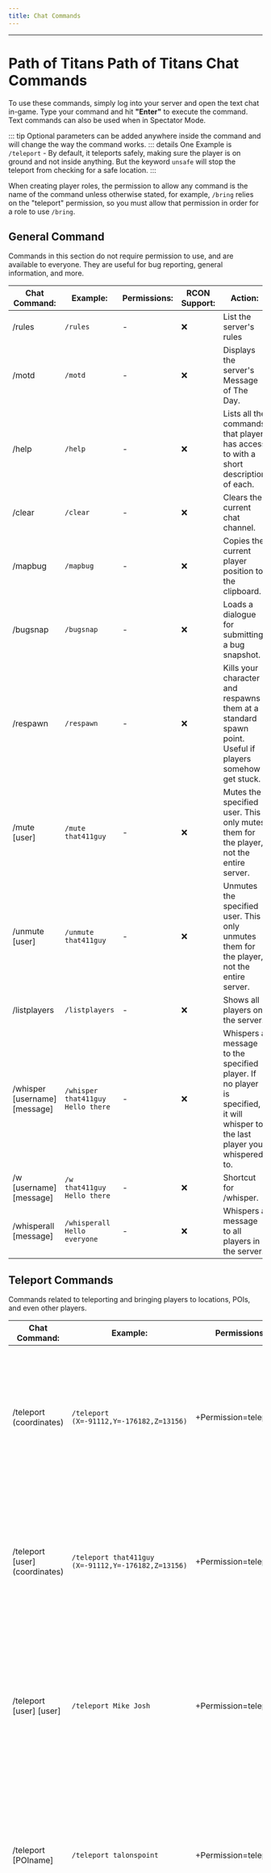 ```yaml
---
title: Chat Commands
---
```


---

# Path of Titans Path of Titans Chat Commands

To use these commands, simply log into your server and open the text chat in-game. Type your command and hit **"Enter"** to execute the command. Text commands can also be used when in Spectator Mode.

::: tip
Optional parameters can be added anywhere inside the command and will change the way the command works.
::: details
One Example is `/teleport` - By default, it teleports safely, making sure the player is on ground and not inside anything. But the keyword `unsafe` will stop the teleport from checking for a safe location.
:::

When creating player roles, the permission to allow any command is the name of the command unless otherwise stated, for example, `/bring` relies on the "teleport" permission, so you must allow that permission in order for a role to use `/bring`.

## General Command

Commands in this section do not require permission to use, and are available to everyone. They are useful for bug reporting, general information, and more.

| Chat Command:                 | Example:                          | Permissions: | RCON Support: | Action:                                                                                                                     |
| ----------------------------- | --------------------------------- | ------------ | ------------- | --------------------------------------------------------------------------------------------------------------------------- |
| /rules                        | `/rules`                          | -            | :x:           | List the server's rules                                                                                                     |
| /motd                         | `/motd`                           | -            | :x:           | Displays the server's Message of The Day.                                                                                   |
| /help                         | `/help`                           | -            | :x:           | Lists all the commands that player has access to with a short description of each.                                          |
| /clear                        | `/clear`                          | -            | :x:           | Clears the current chat channel.                                                                                            |
| /mapbug                       | `/mapbug`                         | -            | :x:           | Copies the current player position to the clipboard.                                                                        |
| /bugsnap                      | `/bugsnap`                        | -            | :x:           | Loads a dialogue for submitting a bug snapshot.                                                                             |
| /respawn                      | `/respawn`                        | -            | :x:           | Kills your character and respawns them at a standard spawn point. Useful if players somehow get stuck.                      |
| /mute [user]                  | `/mute that411guy`                | -            | :x:           | Mutes the specified user. This only mutes them for the player, not the entire server.                                       |
| /unmute [user]                | `/unmute that411guy`              | -            | :x:           | Unmutes the specified user. This only unmutes them for the player, not the entire server.                                   |
| /listplayers                  | `/listplayers`                    | -            | :x:           | Shows all players on the server.                                                                                            |
| /whisper [username] [message] | `/whisper that411guy Hello there` | -            | :x:           | Whispers a message to the specified player. If no player is specified, it will whisper to the last player you whispered to. |
| /w [username] [message]       | `/w that411guy Hello there`       | -            | :x:           | Shortcut for /whisper.                                                                                                      |
| /whisperall [message]         | `/whisperall Hello everyone`      | -            | :x:           | Whispers a message to all players in the server.                                                                            |

## Teleport Commands

Commands related to teleporting and bringing players to locations, POIs, and even other players.

| Chat Command:                  | Example:                                            | Permissions:            | RCON Support:      | Action:                                                                                                                                                                                   |
| ------------------------------ | --------------------------------------------------- | ----------------------- | ------------------ | ----------------------------------------------------------------------------------------------------------------------------------------------------------------------------------------- |
| /teleport (coordinates)        | `/teleport (X=-91112,Y=-176182,Z=13156)`            | +Permission=teleport    | :heavy_check_mark: | Teleports yourself to the specified coordinates. 'unsafe' Optional parameter, use to change from a safe teleport to an unsafe teleport                                                    |
| /teleport [user] (coordinates) | `/teleport that411guy (X=-91112,Y=-176182,Z=13156)` | +Permission=teleport    | :heavy_check_mark: | Teleports the user to the specified coordinates. 'unsafe' Optional parameter, use to change from a safe teleport to an unsafe teleport                                                    |
| /teleport [user] [user]        | `/teleport Mike Josh`                               | +Permission=teleport    | :heavy_check_mark: | Teleports the first user to the second user. 'unsafe' Optional parameter, use to change from a safe teleport to an unsafe teleport                                                        |
| /teleport [POIname]            | `/teleport talonspoint`                             | +Permission=teleport    | :heavy_check_mark: | Teleports yourself to a point within the specified POI. 'unsafe' Optional parameter, use to change from a safe teleport to an unsafe teleport                                             |
| /teleport [user] [POIname]     | `/teleport that411guy talonspoint`                  | +Permission=teleport    | :heavy_check_mark: | Teleports the user to a point within the specified POI. 'unsafe' Optional parameter, use to change from a safe teleport to an unsafe teleport                                             |
| /bring [user]                  | `/bring that411guy`                                 | +Permission=teleport    | :x:                | Brings the user to your location. 'unsafe' Optional parameter, use to change from a safe teleport to an unsafe teleport                                                                   |
| /goto [location]               | `/goto talonspoint`                                 | +Permission=teleport    | :x:                | Teleports you to the target location. The location can be either a username, a POI, or coordinates. 'unsafe' Optional parameter, use to change from a safe teleport to an unsafe teleport |
| /teleportall [POIname]         | `/teleportall talonspoint`                          | +Permission=teleportall | :heavy_check_mark: | Teleports all users on the server to a point within the specified POI.                                                                                                                    |
| /teleportall (coordinates)     | `/teleportall (X=-91112,Y=-176182,Z=13156)`         | +Permission=teleportall | :heavy_check_mark: | Teleports all users on the server to the specified coordinates.                                                                                                                           |
| /bringall                      | `/bringall`                                         | +Permission=teleportall | :x:                | Teleports all players to your location.                                                                                                                                                   |

## Change Stats Commands

Commands related to changing player stats, such as hunger, thirst, stamina, and many more.

| Chat Command:      | Example:        | Permissions:         | RCON Support:      | Action:                                  |
| ------------------ | --------------- | -------------------- | ------------------ | ---------------------------------------- |
| /setmarks [number] | `/setmarks 900` | +Permission=setmarks | :heavy_check_mark: | Sets your marks to the specified number. |
